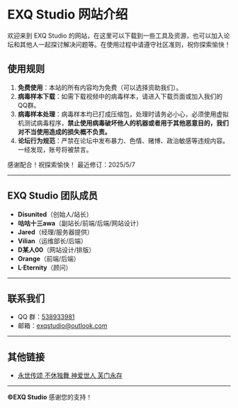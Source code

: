 # EXQ Studio 网站介绍

欢迎来到 EXQ Studio 的网站，在这里可以下载到一些工具及资源，也可以加入论坛和其他人一起探讨解决问题等。在使用过程中请遵守社区准则，祝你探索愉快！

## 使用规则

1. **免费使用**：本站的所有内容均为免费（可以选择资助我们）。
2. **病毒样本下载**：如需下载视频中的病毒样本，请进入下载页面或加入我们的QQ群。
3. **病毒样本处理**：病毒样本均已打成压缩包，处理时请务必小心，必须使用虚拟机测试病毒程序，**禁止使用病毒破坏他人的机器或者用于其他恶意目的，我们对不当使用造成的损失概不负责。**
4. **论坛行为规范**：严禁在论坛中发布暴力、色情、赌博、政治敏感等违规内容。一经发现，账号将被禁言。

感谢配合！祝探索愉快！
最近修订：2025/5/7

---

## EXQ Studio 团队成员

- **Disunited**（创始人/站长）
- **咕咕十三awa**（副站长/前端/后端/网站设计）
- **Jared**（经理/服务器提供）
- **Vilian**（运维部长/后端）
- **D某人00**（网站设计/排版）
- **Orange**（前端/后端）
- **L·Eternity**（顾问）

---

## 联系我们

- QQ 群：[538933981](http://qm.qq.com/cgi-bin/qm/qr?_wv=1027&k=s9hmkfGoSf-wJU7F9utssiFY1H8n1Wm1&authKey=xn9gD93GzSQuPXeL6iGcDgVtqgeCgWuPGYUSSSGJUoztP%2F0fE0yZxwu7mb%2BPvg0M&noverify=0&group_code=538933981)
- 邮箱：exqstudio@outlook.com

---

## 其他链接

- [永世传颂 不休独舞 神爱世人 芙门永存](https://www.bilibili.com/video/BV1oa4y1X7Zt)

---

**&#169;EXQ Studio** 感谢您的支持！
